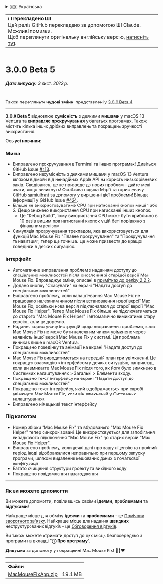 <details>
<summary>🇺🇦 Українська</summary>

[🇬🇧 English (GitHub)](https://github.com/noah-nuebling/mac-mouse-fix/releases/tag/3.0.0-Beta-5)\
[🇦🇩 Català](https://redirect.macmousefix.com/?target=mmf-release&tag=3.0.0-Beta-5&locale=ca)\
[🇩🇪 Deutsch](https://redirect.macmousefix.com/?target=mmf-release&tag=3.0.0-Beta-5&locale=de)\
[🇪🇸 Español](https://redirect.macmousefix.com/?target=mmf-release&tag=3.0.0-Beta-5&locale=es)\
[🇫🇷 Français](https://redirect.macmousefix.com/?target=mmf-release&tag=3.0.0-Beta-5&locale=fr)\
[🇮🇩 Indonesia](https://redirect.macmousefix.com/?target=mmf-release&tag=3.0.0-Beta-5&locale=id)\
[🇮🇹 Italiano](https://redirect.macmousefix.com/?target=mmf-release&tag=3.0.0-Beta-5&locale=it)\
[🇭🇺 Magyar](https://redirect.macmousefix.com/?target=mmf-release&tag=3.0.0-Beta-5&locale=hu)\
[🇳🇱 Nederlands](https://redirect.macmousefix.com/?target=mmf-release&tag=3.0.0-Beta-5&locale=nl)\
[🇵🇱 Polski](https://redirect.macmousefix.com/?target=mmf-release&tag=3.0.0-Beta-5&locale=pl)\
[🇧🇷 Português (Brasil)](https://redirect.macmousefix.com/?target=mmf-release&tag=3.0.0-Beta-5&locale=pt-BR)\
[🇵🇹 Português (Portugal)](https://redirect.macmousefix.com/?target=mmf-release&tag=3.0.0-Beta-5&locale=pt-PT)\
[🇷🇴 Română](https://redirect.macmousefix.com/?target=mmf-release&tag=3.0.0-Beta-5&locale=ro)\
[🇸🇪 Svenska](https://redirect.macmousefix.com/?target=mmf-release&tag=3.0.0-Beta-5&locale=sv)\
[🇻🇳 Tiếng Việt](https://redirect.macmousefix.com/?target=mmf-release&tag=3.0.0-Beta-5&locale=vi)\
[🇹🇷 Türkçe](https://redirect.macmousefix.com/?target=mmf-release&tag=3.0.0-Beta-5&locale=tr)\
[🇨🇿 Čeština](https://redirect.macmousefix.com/?target=mmf-release&tag=3.0.0-Beta-5&locale=cs)\
[🇬🇷 Ελληνικά](https://redirect.macmousefix.com/?target=mmf-release&tag=3.0.0-Beta-5&locale=el)\
[🇷🇺 Русский](https://redirect.macmousefix.com/?target=mmf-release&tag=3.0.0-Beta-5&locale=ru)\
**🇺🇦 Українська**\
[🇮🇱 עברית](https://redirect.macmousefix.com/?target=mmf-release&tag=3.0.0-Beta-5&locale=he)\
[🇸🇦 العربية](https://redirect.macmousefix.com/?target=mmf-release&tag=3.0.0-Beta-5&locale=ar)\
[🇮🇳 हिन्दी](https://redirect.macmousefix.com/?target=mmf-release&tag=3.0.0-Beta-5&locale=hi)\
[🇹🇭 ไทย](https://redirect.macmousefix.com/?target=mmf-release&tag=3.0.0-Beta-5&locale=th)\
[🇨🇳 中文 (简体)](https://redirect.macmousefix.com/?target=mmf-release&tag=3.0.0-Beta-5&locale=zh-Hans)\
[🇨🇳 中文 (繁體)](https://redirect.macmousefix.com/?target=mmf-release&tag=3.0.0-Beta-5&locale=zh-Hant)\
[🇭🇰 中文（香港)](https://redirect.macmousefix.com/?target=mmf-release&tag=3.0.0-Beta-5&locale=zh-HK)\
[🇯🇵 日本語](https://redirect.macmousefix.com/?target=mmf-release&tag=3.0.0-Beta-5&locale=ja)\
[🇰🇷 한국어](https://redirect.macmousefix.com/?target=mmf-release&tag=3.0.0-Beta-5&locale=ko)\
[Help translate Mac Mouse Fix to different languages!](https://github.com/noah-nuebling/mac-mouse-fix/discussions/731)
</details>
<table align=><td>
<b>ℹ️ Перекладено ШІ</b><br>
Цей реліз GitHub перекладено за допомогою ШІ Claude. Можливі помилки.<br>
Щоб переглянути оригінальну англійську версію, <a href="https://github.com/noah-nuebling/mac-mouse-fix/releases/tag/3.0.0-Beta-5">натисніть тут</a>.
</td></table>

<table></table>

# 3.0.0 Beta 5
***Дата випуску:** 3 лист. 2022 р.*

<br>

Також перегляньте **чудові зміни**, представлені у [3.0.0 Beta 4](https://redirect.macmousefix.com/?target=mmf-release&tag=3.0.0-Beta-4&locale=uk)!

---

**3.0.0 Beta 5** відновлює **сумісність** з деякими **мишами** у macOS 13 Ventura та **виправляє прокручування** у багатьох програмах.
Також містить кілька інших дрібних виправлень та покращень зручності використання.

Ось **усі новинки**:

### Миша

- Виправлено прокручування в Terminal та інших програмах! Дивіться GitHub Issue [#413](https://github.com/noah-nuebling/mac-mouse-fix/issues/413).
- Виправлено несумісність з деякими мишами у macOS 13 Ventura шляхом відмови від ненадійних Apple API на користь низькорівневих хаків. Сподіваюся, це не призведе до нових проблем - дайте мені знати, якщо виникнуть! Особлива подяка Марії та користувачу GitHub [samiulhsnt](https://github.com/samiulhsnt) за допомогу у вирішенні цієї проблеми! Більше інформації у GitHub Issue [#424](https://github.com/noah-nuebling/mac-mouse-fix/issues/424).
- Більше не використовуватиме CPU при натисканні кнопок миші 1 або 2. Дещо знижено використання CPU при натисканні інших кнопок.
    - Це "Debug Build", тому використання CPU може бути приблизно в 10 разів вищим при натисканні кнопок у цій беті порівняно з фінальним релізом
- Симуляція прокручування трекпадом, яка використовується для функцій Mac Mouse Fix "Плавне прокручування" та "Прокручування та навігація", тепер ще точніша. Це може призвести до кращої поведінки в деяких ситуаціях.

### Інтерфейс

- Автоматичне виправлення проблем з наданням доступу до спеціальних можливостей після оновлення зі старішої версії Mac Mouse Fix. Впроваджує зміни, описані в [примітках до релізу 2.2.2](https://redirect.macmousefix.com/?target=mmf-release&tag=2.2.2&locale=uk).
- Додано кнопку "Скасувати" на екрані "Надати доступ до спеціальних можливостей"
- Виправлено проблему, коли налаштування Mac Mouse Fix не працювало належним чином після встановлення нової версії Mac Mouse Fix, оскільки нова версія підключалася до старої версії "Mac Mouse Fix Helper". Тепер Mac Mouse Fix більше не підключатиметься до старого "Mac Mouse Fix Helper" і автоматично вимикатиме стару версію, коли це доречно.
- Надання користувачу інструкцій щодо виправлення проблеми, коли Mac Mouse Fix не може бути належним чином увімкнено через наявність іншої версії Mac Mouse Fix у системі. Ця проблема виникає лише в macOS Ventura.
- Покращено поведінку та анімації на екрані "Надати доступ до спеціальних можливостей"
- Mac Mouse Fix виводитиметься на передній план при увімкненні. Це покращує взаємодію з інтерфейсом у деяких ситуаціях, наприклад, коли ви вмикаєте Mac Mouse Fix після того, як його було вимкнено в Системних налаштуваннях > Загальні > Елементи входу.
- Покращено текст інтерфейсу на екрані "Надати доступ до спеціальних можливостей"
- Покращено текст інтерфейсу, який відображається при спробі увімкнути Mac Mouse Fix, коли він вимкнений у Системних налаштуваннях
- Виправлено німецький текст інтерфейсу

### Під капотом

- Номер збірки "Mac Mouse Fix" та вбудованого "Mac Mouse Fix Helper" тепер синхронізовані. Це використовується для запобігання випадкового підключення "Mac Mouse Fix" до старих версій "Mac Mouse Fix Helper".
- Виправлено проблему, коли деякі дані про вашу ліцензію та пробний період іноді відображалися неправильно при першому запуску програми, шляхом видалення кешованих даних з початкової конфігурації
- Багато очищення структури проекту та вихідного коду
- Покращено повідомлення налагодження

---

### Як ви можете допомогти

Ви можете допомогти, поділившись своїми **ідеями**, **проблемами** та **відгуками**!

Найкраще місце для обміну **ідеями** та **проблемами** - це [Помічник зворотного зв'язку](https://noah-nuebling.github.io/mac-mouse-fix-feedback-assistant/?type=bug-report).
Найкраще місце для надання **швидких** неструктурованих відгуків - це [Обговорення відгуків](https://github.com/noah-nuebling/mac-mouse-fix/discussions/366).

Ви також можете отримати доступ до цих місць безпосередньо з програми на вкладці "**ⓘ Про програму**".

**Дякуємо** за допомогу у покращенні Mac Mouse Fix! 💙💛❤️

---

<table align="start">
<tr>
    <td colspan=2>
        <b>Файли</b>
    </td>
</tr>
<tr>
    <td><a href="https://github.com/noah-nuebling/mac-mouse-fix/releases/download/3.0.0-Beta-5/MacMouseFixApp.zip">MacMouseFixApp.zip</a></td>
    <td>19.1 MB</td>
</tr>
</table>